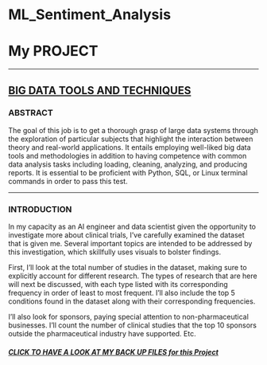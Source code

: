 # ML_Sentiment_Analysis

# My PROJECT

---

## [BIG DATA TOOLS AND TECHNIQUES](https://github.com/Clemobrain/Clem_Portfolio/blob/main/Big%20Data%20And%20Machine%20learning%20Project)

### ABSTRACT  
The goal of this job is to get a thorough grasp of large data systems through the exploration of particular subjects that highlight the interaction between theory and real-world applications. It entails employing well-liked big data tools and methodologies in addition to having competence with common data analysis tasks including loading, cleaning, analyzing, and producing reports. It is essential to be proficient with Python, SQL, or Linux terminal commands in order to pass this test.

---

### INTRODUCTION  
In my capacity as an AI engineer and data scientist given the opportunity to investigate more about clinical trials, I’ve carefully examined the dataset that is given me. Several important topics are intended to be addressed by this investigation, which skillfully uses visuals to bolster findings.  

First, I’ll look at the total number of studies in the dataset, making sure to explicitly account for different research. The types of research that are here will next be discussed, with each type listed with its corresponding frequency in order of least to most frequent. I’ll also include the top 5 conditions found in the dataset along with their corresponding frequencies.  

I’ll also look for sponsors, paying special attention to non-pharmaceutical businesses. I’ll count the number of clinical studies that the top 10 sponsors outside the pharmaceutical industry have supported. Etc.
##### [CLICK TO HAVE A LOOK AT MY BACK UP FILES for this Project](https://github.com/Clemobrain/Clem_Portfolio/blob/main/Big%20Data%20And%20Machine%20learning%20Project)

